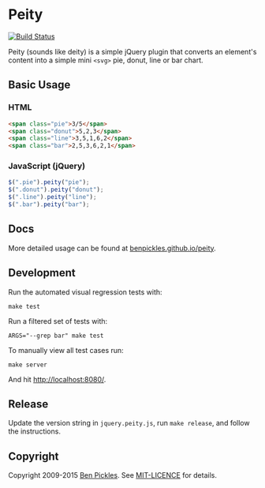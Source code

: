 # Peity

[![Build Status](https://travis-ci.org/benpickles/peity.svg?branch=master)](https://travis-ci.org/benpickles/peity)

Peity (sounds like deity) is a simple jQuery plugin that converts an element's content into a simple mini `<svg>` pie, donut, line or bar chart.

## Basic Usage

### HTML

```html
<span class="pie">3/5</span>
<span class="donut">5,2,3</span>
<span class="line">3,5,1,6,2</span>
<span class="bar">2,5,3,6,2,1</span>
```

### JavaScript (jQuery)

```js
$(".pie").peity("pie");
$(".donut").peity("donut");
$(".line").peity("line");
$(".bar").peity("bar");
```

## Docs

More detailed usage can be found at [benpickles.github.io/peity](http://benpickles.github.io/peity/).

## Development

Run the automated visual regression tests with:

    make test

Run a filtered set of tests with:

    ARGS="--grep bar" make test

To manually view all test cases run:

    make server

And hit <http://localhost:8080/>.

## Release

Update the version string in `jquery.peity.js`, run `make release`, and follow the instructions.

## Copyright

Copyright 2009-2015 [Ben Pickles](http://benpickles.com/). See [MIT-LICENCE](https://github.com/benpickles/peity/blob/master/MIT-LICENCE) for details.
